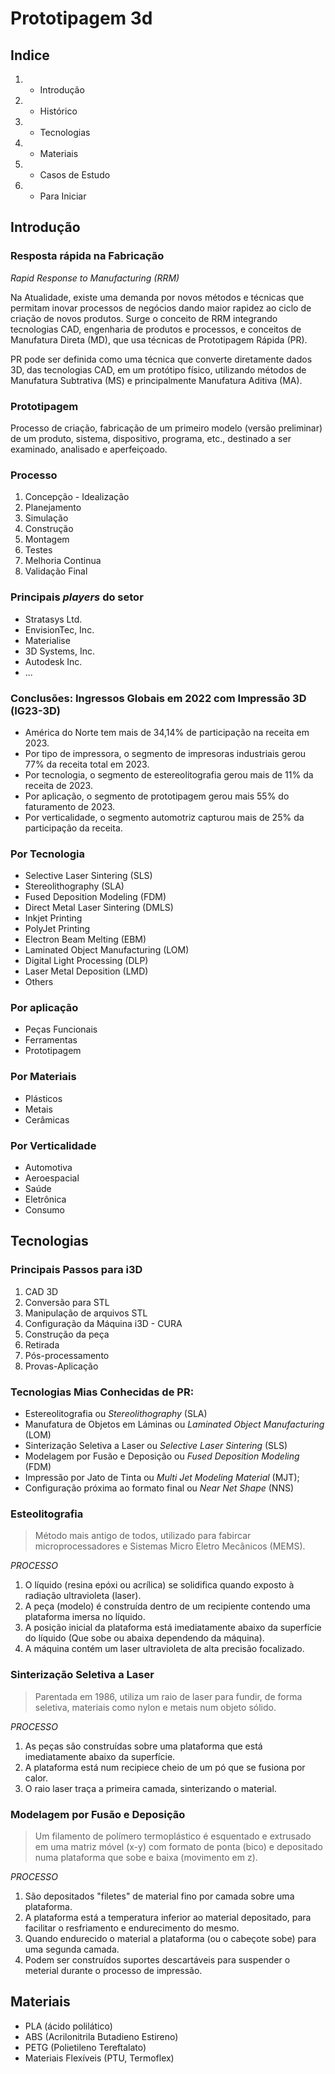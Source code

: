 # Prototipagem 3d
## Indice
1. - Introdução
2. - Histórico
3. - Tecnologias
4. - Materiais
5. - Casos de Estudo
6. - Para Iniciar

## Introdução
### Resposta rápida na Fabricação
_Rapid Response to Manufacturing (RRM)_

Na Atualidade, existe uma demanda por novos métodos e técnicas que permitam inovar processos de negócios dando maior rapidez ao ciclo de criação de novos produtos. Surge o conceito de RRM integrando tecnologias CAD, engenharia de produtos e processos, e conceitos de Manufatura Direta (MD), que usa técnicas de Prototipagem Rápida (PR).

PR pode ser definida como uma técnica que converte diretamente dados 3D, das tecnologias CAD, em um protótipo físico, utilizando métodos de Manufatura Subtrativa (MS) e principalmente Manufatura Aditiva (MA).

### Prototipagem
Processo de criação, fabricação de um primeiro modelo (versão preliminar) de um produto, sistema, dispositivo, programa, etc., destinado a ser examinado, analisado e aperfeiçoado.

### Processo
1. Concepção - Idealização
2. Planejamento
3. Simulação
4. Construção
5. Montagem
6. Testes
7. Melhoria Continua
8. Validação Final

### Principais _players_ do setor
- Stratasys Ltd.
- EnvisionTec, Inc.
- Materialise
- 3D Systems, Inc.
- Autodesk Inc.
- ...

### Conclusões: Ingressos Globais em 2022 com Impressão 3D (IG23-3D)
- América do Norte tem mais de 34,14% de participação na receita em 2023.
- Por tipo de impressora, o segmento de impresoras industriais gerou 77% da receita total em 2023.
- Por tecnologia, o segmento de estereolitografia gerou mais de 11% da receita de 2023.
- Por aplicação, o segmento de prototipagem gerou mais 55% do faturamento de 2023.
- Por verticalidade, o segmento automotriz capturou mais de 25% da participação da receita.

### Por Tecnologia
- Selective Laser Sintering (SLS)
- Stereolithography (SLA)
- Fused Deposition Modeling (FDM)
- Direct Metal Laser Sintering (DMLS)
- Inkjet Printing
- PolyJet Printing
- Electron Beam Melting (EBM)
- Laminated Object Manufacturing (LOM)
- Digital Light Processing (DLP)
- Laser Metal Deposition (LMD)
- Others

### Por aplicação
- Peças Funcionais
- Ferramentas
- Prototipagem

### Por Materiais
- Plásticos
- Metais
- Cerâmicas

### Por Verticalidade
- Automotiva
- Aeroespacial
- Saúde
- Eletrônica
- Consumo

## Tecnologias
### Principais Passos para i3D
1. CAD 3D
2. Conversão para STL
3. Manipulação de arquivos STL
4. Configuração da Máquina i3D - CURA
5. Construção da peça
6. Retirada
7. Pós-processamento
8. Provas-Aplicação

### Tecnologias Mias Conhecidas de PR:
- Estereolitografia ou _Stereolithography_ (SLA)
- Manufatura de Objetos em Láminas ou _Laminated Object Manufacturing_ (LOM)
- Sinterização Seletiva a Laser ou _Selective Laser Sintering_ (SLS)
- Modelagem por Fusão e Deposição ou _Fused Deposition Modeling_ (FDM)
- Impressão por Jato de Tinta ou _Multi Jet Modeling Material_ (MJT);
- Configuração próxima ao formato final ou _Near Net Shape_ (NNS)

### Esteolitografia
> Método mais antigo de todos, utilizado para fabircar microprocessadores e Sistemas Micro Eletro Mecânicos (MEMS).

*PROCESSO*

1. O líquido (resina epóxi ou acrílica) se solidifica quando exposto à radiação ultravioleta (laser).
2. A peça (modelo) é construída dentro de um recipiente contendo uma plataforma imersa no líquido.
3. A posição inicial da plataforma está imediatamente abaixo da superfície do líquido (Que sobe ou abaixa dependendo da máquina).
4. A máquina contém um laser ultravioleta de alta precisão focalizado.

### Sinterização Seletiva a Laser
> Parentada em 1986, utiliza um raio de laser para fundir, de forma seletiva, materiais como nylon e metais num objeto sólido.

*PROCESSO*
1. As peças são construídas sobre uma plataforma que está imediatamente abaixo da superfície.
2. A plataforma está num recipiece cheio de um pó que se fusiona por calor.
3. O raio laser traça a primeira camada, sinterizando o material.

### Modelagem por Fusão e Deposição
> Um filamento de polímero termoplástico é esquentado e extrusado em uma matriz móvel (x-y) com formato de ponta (bico) e depositado numa plataforma que sobe e baixa (movimento em z).

*PROCESSO*
1. São depositados "filetes" de material fino por camada sobre uma plataforma.
2. A plataforma está a temperatura inferior ao material depositado, para facilitar o resfriamento e endurecimento do mesmo.
3. Quando endurecido o material a plataforma (ou o cabeçote sobe) para uma segunda camada.
4. Podem ser construídos suportes descartáveis para suspender o meterial durante o processo de impressão.

## Materiais
- PLA (ácido polilático)
- ABS (Acrilonitrila Butadieno Estireno)
- PETG (Polietileno Tereftalato)
- Materiais Flexíveis (PTU, Termoflex)
